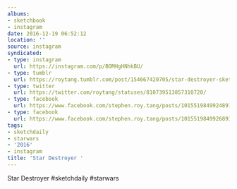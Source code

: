 ```yaml
---
albums:
- sketchbook
- instagram
date: 2016-12-19 06:52:12
location: ''
source: instagram
syndicated:
- type: instagram
  url: https://instagram.com/p/BOMHgHNhkBU/
- type: tumblr
  url: https://roytang.tumblr.com/post/154667420705/star-destroyer-sketchdaily-starwars
- type: twitter
  url: https://twitter.com/roytang/statuses/810739513857310720/
- type: facebook
  url: https://www.facebook.com/stephen.roy.tang/posts/10155198499248912:0
- type: facebook
  url: https://www.facebook.com/stephen.roy.tang/posts/10155198499268912
tags:
- sketchdaily
- starwars
- '2016'
- instagram
title: 'Star Destroyer '
---
```


Star Destroyer #sketchdaily #starwars
